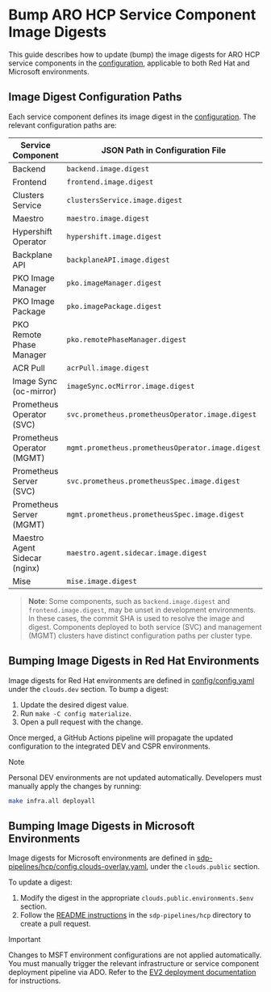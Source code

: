 # Bump ARO HCP Service Component Image Digests

This guide describes how to update (bump) the image digests for ARO HCP service components in the [configuration](../configuration.md), applicable to both Red Hat and Microsoft environments.

## Image Digest Configuration Paths

Each service component defines its image digest in the [configuration](../configuration.md). The relevant configuration paths are:

| Service Component             | JSON Path in Configuration File                   |
| ----------------------------- | ------------------------------------------------- |
| Backend                       | `backend.image.digest`                            |
| Frontend                      | `frontend.image.digest`                           |
| Clusters Service              | `clustersService.image.digest`                    |
| Maestro                       | `maestro.image.digest`                            |
| Hypershift Operator           | `hypershift.image.digest`                         |
| Backplane API                 | `backplaneAPI.image.digest`                       |
| PKO Image Manager             | `pko.imageManager.digest`                         |
| PKO Image Package             | `pko.imagePackage.digest`                         |
| PKO Remote Phase Manager      | `pko.remotePhaseManager.digest`                   |
| ACR Pull                      | `acrPull.image.digest`                            |
| Image Sync (oc-mirror)        | `imageSync.ocMirror.image.digest`                 |
| Prometheus Operator (SVC)     | `svc.prometheus.prometheusOperator.image.digest`  |
| Prometheus Operator (MGMT)    | `mgmt.prometheus.prometheusOperator.image.digest` |
| Prometheus Server (SVC)       | `svc.prometheus.prometheusSpec.image.digest`      |
| Prometheus Server (MGMT)      | `mgmt.prometheus.prometheusSpec.image.digest`     |
| Maestro Agent Sidecar (nginx) | `maestro.agent.sidecar.image.digest`              |
| Mise                          | `mise.image.digest`                               |

> **Note**: Some components, such as `backend.image.digest` and `frontend.image.digest`, may be unset in development environments. In these cases, the commit SHA is used to resolve the image and digest. Components deployed to both service (SVC) and management (MGMT) clusters have distinct configuration paths per cluster type.

## Bumping Image Digests in Red Hat Environments

Image digests for Red Hat environments are defined in [config/config.yaml](../../config/config.yaml) under the `clouds.dev` section. To bump a digest:

1. Update the desired digest value.
2. Run `make -C config materialize`.
3. Open a pull request with the change.

Once merged, a GitHub Actions pipeline will propagate the updated configuration to the integrated DEV and CSPR environments.

> [!NOTE]
> Personal DEV environments are not updated automatically. Developers must manually apply the changes by running:
>
> ```bash
> make infra.all deployall
> ```

## Bumping Image Digests in Microsoft Environments

Image digests for Microsoft environments are defined in [sdp-pipelines/hcp/config.clouds-overlay.yaml](https://dev.azure.com/msazure/AzureRedHatOpenShift/_git/sdp-pipelines?path=/hcp/config.clouds-overlay.yaml), under the `clouds.public` section.

To update a digest:

1. Modify the digest in the appropriate `clouds.public.environments.$env` section.
2. Follow the [README instructions](https://dev.azure.com/msazure/AzureRedHatOpenShift/_git/sdp-pipelines?path=/hcp/README.md) in the `sdp-pipelines/hcp` directory to create a pull request.

> [!IMPORTANT]
> Changes to MSFT environment configurations are not applied automatically. You must manually trigger the relevant infrastructure or service component deployment pipeline via ADO. Refer to the [EV2 deployment documentation](../ev2-deployment.md#execute-an-ado-pipeline) for instructions.
